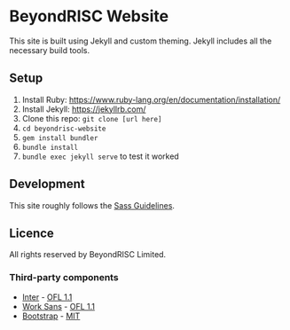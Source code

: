 # BeyondRISC Website

This site is built using Jekyll and custom theming. Jekyll includes all the necessary build tools.

## Setup

1. Install Ruby: https://www.ruby-lang.org/en/documentation/installation/
2. Install Jekyll: https://jekyllrb.com/
3. Clone this repo:
   `git clone [url here]`
4. `cd beyondrisc-website`
5. `gem install bundler`
6. `bundle install`
7. `bundle exec jekyll serve` to test it worked

## Development

This site roughly follows the [Sass Guidelines](https://sass-guidelin.es/).

## Licence

All rights reserved by BeyondRISC Limited.

### Third-party components

* [Inter](https://rsms.me/inter/) - [OFL 1.1](assets/fonts/inter-licence.txt)
* [Work Sans](https://weiweihuanghuang.github.io/Work-Sans/) - [OFL 1.1](assets/fonts/work-sans-licence.txt)
* [Bootstrap](https://getbootstrap.com/docs/4.0/content/reboot/) - [MIT](_sass/vendor/bootstrap-reboot-licence.txt)
